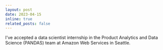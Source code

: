 ```yaml
---
layout: post
date: 2023-04-15
inline: true
related_posts: false
---
```


I've accepted a data scientist internship in the Product Analytics and Data Science (PANDAS) team at Amazon Web Services in Seattle.
